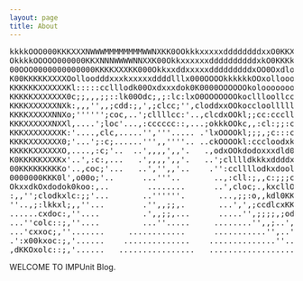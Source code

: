 ```yaml
---
layout: page
title: About
---
```

<pre>
kkkkOOO000KKKXXXNWWWMMMMMMMMWWNXKK0OOkkkxxxxxddddddddxxO0KKXX
OkkkkOOOOO000000KKXNNNWWWWNNXXK00OkkxxxxxxddddddddddxkO0KKKkO
00OOO0000000000000KKKKXXXKK000OkkxxddxxxxxdddddddddxOO0Oxdlod
K00KKKKKXXXXOolloodddxxxkxxxxxddddlllx000OOOOkkkkkkOOxolloood
KKKKKKXXXXXXKl:::::cclllodk00Oxdxxxdok0K0000OOOOOOkoloooooood
KKKKKXXXXXXX0c;;,,,;;::lk00Odc;,;:lc:lxO0OOOOOOOkocllloollccd
KKKKXXXXXXNXk:,,,'',,;cdd:;,',;clcc;'',cloddxxOOkoccloollllld
KKKKXXXXXNNXo;'''''';coc,..';cllllcc:'..,clcdxOOkl;;cc:ccclld
KKKXXXXXXNXXl,....';loc'...,:cccccc::,...;okkkOOkc,,:cl:;;:cd
KKKXXXXXXXXK:'....,clc,.....'','''..... .'lxOOOOkl;;;,;c:::co
KKKKXXXXXXX0;'...';:c;......''',,''''.. ..ckOOOOkl:cccloodxkO
KKKKKXXXXXXO,....,:c;'..  ..',,,,',,'.   .,odxOOkdodoxxxdld0X
K0KKKKKXXXKx'..',:c:,...   .',,,,',,'.   ..';clllldkkkxddddxK
00KKKKKKKKKo'..,coc;'...   ..','',,'..    .'':ccllllodkxdoolk
0000000KKK0l',o00o;'..      ...'''..       ..,:cll:;,,c:;;;cx
OkxxdkOxdodok0koo:,..        ........      ..',cloc;.,kxcllO0
:,,'';clodkxlc:;;'...       ..''''''.       ...,;;:o,,kdl0KKK
''..,;:lkkxl;,,''...        .'',,;;,.       ...',',;ccdlcxKKK
......cxdoc:,''....         .',,;;,...      .....'',;;;;,;odd
...''colc::;,''....         ...''.....     ........'',,;..',;
...'cxxoc;,''.......     ............      ...........'',..':
.':x00kxoc:;,'......    ..............    ..............''..c
,dKKOxolc::;,'......   ................   ..................c
</pre>
WELCOME TO IMPUnit Blog.

